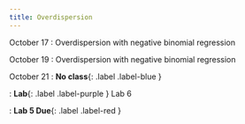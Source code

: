 ```yaml
---
title: Overdispersion
---
```


October 17
: Overdispersion with negative binomial regression

October 19
: Overdispersion with negative binomial regression

  
October 21
: **No class**{: .label .label-blue }

: **Lab**{: .label .label-purple } Lab 6

: **Lab 5 Due**{: .label .label-red }
